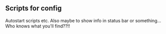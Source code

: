 ## Scripts for config

Autostart scripts etc. Also maybe to show info in status bar or something... Who knows what you'll find??!!
